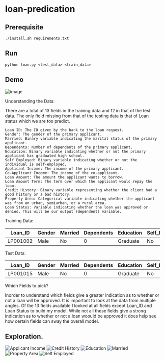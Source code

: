 # loan-predication

## Prerequisite
    ./install.sh requirements.txt
    
## Run
    python loan.py <test_data> <train_data>
    
## Demo
![image](https://user-images.githubusercontent.com/17595044/68384081-c0af1d00-014e-11ea-861e-358a7f8a2c96.png)

Understanding the Data:

There are a total of 13 fields in the training data and 12 in that of the test data. The only field missing from that of the testing data is that of Loan status which we are too predict.

    Loan ID: The ID given by the bank to the loan request.
    Gender: The gender of the primary applicant.
    Married: Binary variable indicating the marital status of the primary applicant.
    Dependents: Number of dependents of the primary applicant.
    Education: Binary variable indicating whether or not the primary applicant has graduated high school.
    Self_Employed: Binary variable indicating whether or not the individual is self-employed.
    Applicant Income: The income of the primary applicant.
    Co-Applicant Income: The income of the co-applicant.
    Loan Amount: The amount the applicant wants to borrow.
    Loan Amount Term: The term over which the applicant would repay the loan.
    Credit History: Binary variable representing whether the client had a good history or a bad history.
    Property Area: Categorical variable indicating whether the applicant was from an urban, semiurban, or a rural area.
    Loan Status: Variable indicating whether the loan was approved or denied. This will be our output (dependent) variable.

Training Data:

| Loan_ID | Gender | Married | Dependents | Education | Self_Employed | ApplicantIncome | CoapplicantIncome | LoanAmount | Loan_Amount_Term | Credit_History | Property_Area | Loan_Status |
| ------- | ------ | ------- | ---------- | --------- | ------------- | --------------- | ----------------- | ---------- | ---------------- | -------------- | ------------- | ----------- |
| LP001002 | Male   | No     | 0           | Graduate | No             | 5849           | 0                 |            | 360              | 1              | Urban          | Y           |


Test Data:

| Loan_ID | Gender | Married | Dependents | Education | Self_Employed | ApplicantIncome | CoapplicantIncome | LoanAmount | Loan_Amount_Term | Credit_History | Property_Area |
| ------- | ------ | ------- | ---------- | --------- | ------------- | --------------- | ----------------- | ---------- | ---------------- | -------------- | ------------- |
| LP001015 | Male   | No     | 0           | Graduate | No             | 5720           | 0                 | 110        | 360              | 1              | Urban         | 


Which Fields to pick?

Inorder to understand which fields give a greater indication as to whether or not a loan will be approved. It is important to look at the data from multiple angles. Of the 13 fields available I looked at all fields except Loan_ID and Loan Status to build my model. While not all these fields give a strong indication as to whether or not a loan woould be approved it does help see how certain fields can sway the overall model.

## Exploration.

![Applicant Income](https://github.com/mikeyPower/loan-predication/blob/master/explore/outuput_applicant_income.png)
![Credit History](https://github.com/mikeyPower/loan-predication/blob/master/explore/outuput_credit_history.png)
![Education](https://github.com/mikeyPower/loan-predication/blob/master/explore/outuput_education.png)
![Married](https://github.com/mikeyPower/loan-predication/blob/master/explor/outuput_married.png)
![Property Area](https://github.com/mikeyPower/loan-predication/blob/master/explore/outuput_property_area.png)
![Self Employed](https://github.com/mikeyPower/loan-predication/blob/master/explore/outuput_self_employed.png)

